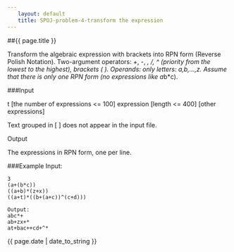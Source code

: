```yaml
---
　　layout: default
　　title: SPOJ-problem-4-transform the expression
---
```


##{{ page.title }}

Transform the algebraic expression with brackets into RPN form (Reverse Polish Notation). Two-argument operators: +, -, *, /, ^ (priority from the lowest to the highest), brackets ( ). Operands: only letters: a,b,...,z. Assume that there is only one RPN form (no expressions like a*b*c).


###Input

t [the number of expressions <= 100]
expression [length <= 400]
[other expressions]

Text grouped in [ ] does not appear in the input file.

Output

The expressions in RPN form, one per line.



###Example
Input:
```
3
(a+(b*c))
((a+b)*(z+x))
((a+t)*((b+(a+c))^(c+d)))

Output:
abc*+
ab+zx+*
at+bac++cd+^*
```






{{ page.date | date_to_string }}

